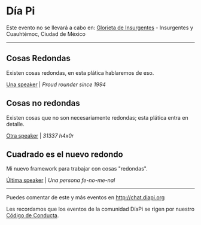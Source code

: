 # Día Pi

<!--
venue:
  id: 23853304
starts: 2016-03-14 15:09:26
ends: 2016-03-14 23:59:59
-->

Este evento no se llevará a cabo en: [Glorieta de Insurgentes](https://www.google.com.mx/maps/place/Glorieta+de+Insurgentes/@19.4236252,-99.1630861,15z/data=!4m2!3m1!1s0x0:0x70f1041a2c6dd42e?sa=X&ved=0CIgBEPwSMA5qFQoTCPuH0aTvrMgCFUmNDQodhk0MuA) - Insurgentes y Cuauhtémoc, Ciudad de México

---

## Cosas Redondas

Existen cosas redondas, en esta plática hablaremos de eso.

[Una speaker](https://not-twitter.com/unaspeaker) | _Proud rounder since 1994_

## Cosas no redondas

Existen cosas que no son necesariamente redondas; esta plática entra en detalle.

[Otra speaker](https://not-twitter.com/otraspeaker) | _31337 h4x0r_

## Cuadrado es el nuevo redondo

Mi nuevo framework para trabajar con cosas "redondas".

[Última speaker](https://twitter.com/ultimaspeaker) | _Una persona fe-no-me-nal_

---

Puedes comentar de este y más eventos en http://chat.diapi.org 

Les recordamos que los eventos de la comunidad DíaPi se rigen por nuestro [Código de Conducta](https://github.com/nodeschool/mexicocity/blob/master/codeofconduct.md).